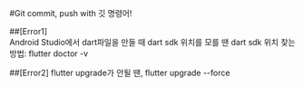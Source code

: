 #Git commit, push with 깃 명령어!

##[Error1]  
Android Studio에서 dart파일을 만들 때 dart sdk 위치를 모를 땐
dart sdk 위치 찾는 방법: flutter doctor -v

##[Error2] 
flutter upgrade가 안될 땐, flutter upgrade --force


